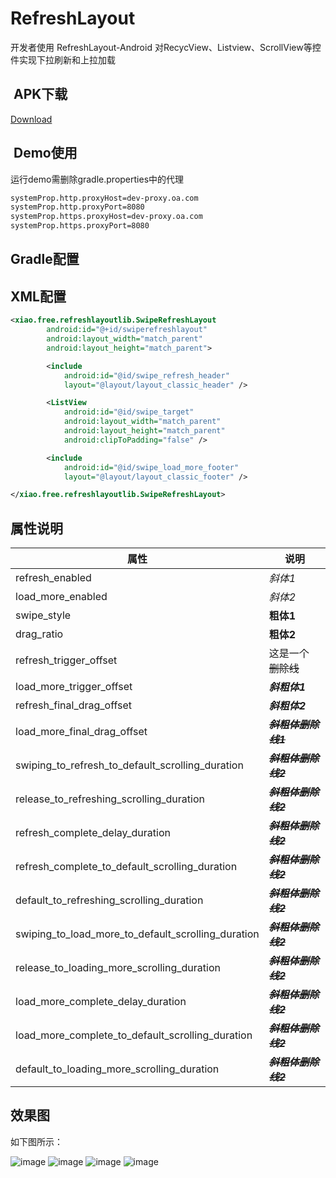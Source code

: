 # RefreshLayout

开发者使用 RefreshLayout-Android 对RecycView、Listview、ScrollView等控件实现下拉刷新和上拉加载
##  APK下载
[Download](https://github.com/linuxjava/RefreshLayout/raw/master/apk/app-debug.apk)
##  Demo使用
运行demo需删除gradle.properties中的代理
```xml
systemProp.http.proxyHost=dev-proxy.oa.com
systemProp.http.proxyPort=8080
systemProp.https.proxyHost=dev-proxy.oa.com
systemProp.https.proxyPort=8080
```
## Gradle配置

## XML配置
```xml
<xiao.free.refreshlayoutlib.SwipeRefreshLayout
        android:id="@+id/swiperefreshlayout"
        android:layout_width="match_parent"
        android:layout_height="match_parent">

        <include
            android:id="@id/swipe_refresh_header"
            layout="@layout/layout_classic_header" />

        <ListView
            android:id="@id/swipe_target"
            android:layout_width="match_parent"
            android:layout_height="match_parent"
            android:clipToPadding="false" />

        <include
            android:id="@id/swipe_load_more_footer"
            layout="@layout/layout_classic_footer" />

</xiao.free.refreshlayoutlib.SwipeRefreshLayout>
```
## 属性说明
|属性|说明|
|----|-----
|refresh_enabled|*斜体1*
|load_more_enabled|_斜体2_
|swipe_style|**粗体1**
|drag_ratio|__粗体2__
|refresh_trigger_offset|这是一个 ~~删除线~~
|load_more_trigger_offset|***斜粗体1***
|refresh_final_drag_offset|___斜粗体2___
|load_more_final_drag_offset|***~~斜粗体删除线1~~***
|swiping_to_refresh_to_default_scrolling_duration|~~***斜粗体删除线2***~~
|release_to_refreshing_scrolling_duration|~~***斜粗体删除线2***~~
|refresh_complete_delay_duration|~~***斜粗体删除线2***~~
|refresh_complete_to_default_scrolling_duration|~~***斜粗体删除线2***~~
|default_to_refreshing_scrolling_duration|~~***斜粗体删除线2***~~
|swiping_to_load_more_to_default_scrolling_duration|~~***斜粗体删除线2***~~
|release_to_loading_more_scrolling_duration|~~***斜粗体删除线2***~~
|load_more_complete_delay_duration|~~***斜粗体删除线2***~~
|load_more_complete_to_default_scrolling_duration|~~***斜粗体删除线2***~~
|default_to_loading_more_scrolling_duration|~~***斜粗体删除线2***~~


## 效果图
如下图所示：

![image](https://github.com/linuxjava/RefreshLayout/raw/master/gif/1.gif)
![image](https://github.com/linuxjava/RefreshLayout/raw/master/gif/2.gif)
![image](https://github.com/linuxjava/RefreshLayout/raw/master/gif/3.gif)
![image](https://github.com/linuxjava/RefreshLayout/raw/master/gif/4.gif)
